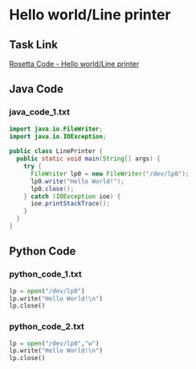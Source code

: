 # Hello world/Line printer

## Task Link
[Rosetta Code - Hello world/Line printer](https://rosettacode.org/wiki/Hello_world/Line_printer)

## Java Code
### java_code_1.txt
```java
import java.io.FileWriter;
import java.io.IOException;
 
public class LinePrinter {
  public static void main(String[] args) {
    try {
      FileWriter lp0 = new FileWriter("/dev/lp0");
      lp0.write("Hello World!");
      lp0.close();
    } catch (IOException ioe) {
      ioe.printStackTrace();
    }
  }
}

```

## Python Code
### python_code_1.txt
```python
lp = open("/dev/lp0")
lp.write("Hello World!\n")
lp.close()

```

### python_code_2.txt
```python
lp = open("/dev/lp0","w")
lp.write("Hello World!\n")
lp.close()

```

